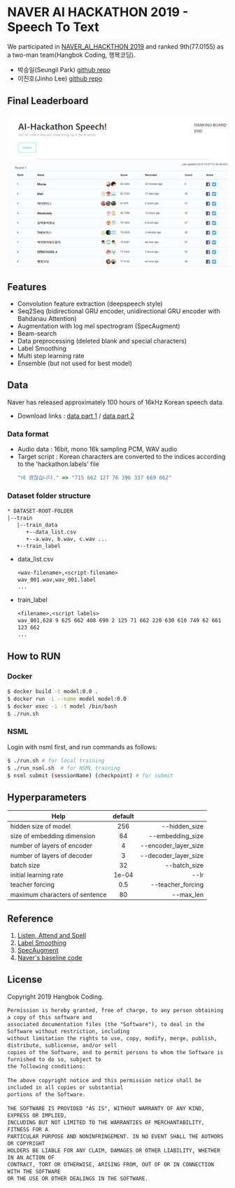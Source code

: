 # NAVER AI HACKATHON 2019 - Speech To Text
We participated in [NAVER_AI_HACKTHON 2019](https://github.com/Naver-AI-Hackathon/AI-Speech) and ranked 9th(77.0155) as a two-man team(Hangbok Coding, 행복코딩).
* 박승일(Seungil Park) [github repo](https://psi9730.github.io/)
* 이진호(Jinho Lee)    [github repo](https://github.com/elzino)

## Final Leaderboard
![finale-leader-board](docs/final-board.png)

## Features
* Convolution feature extraction (deepspeech style)
* Seq2Seq (bidirectional GRU encoder, unidirectional GRU encoder with Bahdanau Attention)
* Augmentation with log mel spectrogram (SpecAugment)
* Beam-search
* Data preprocessing (deleted blank and special characters)
* Label Smoothing
* Multi step learning rate
* Ensemble (but not used for best model)

## Data
Naver has released approximately 100 hours of 16kHz Korean speech data. <br/>
* Download links : [data part 1](https://drive.google.com/open?id=1UOspFSTJ2w0wsENIeD6Ilcy5dd4NTsDV) / [data part 2](https://drive.google.com/open?id=1Bh0vodkng3_SF7lLa82KePv6S7jzYEQV) <br/>

### Data format
* Audio data : 16bit, mono 16k sampling PCM, WAV audio
* Target script : Korean characters are converted to the indices according to the 'hackathon.labels' file
  ```js
  "네 괜찮습니다." => "715 662 127 76 396 337 669 662"
  ```

### Dataset folder structure
```
* DATASET-ROOT-FOLDER
|--train
   |--train_data
      +--data_list.csv
      +--a.wav, b.wav, c.wav ...
   +--train_label
```

* data_list.csv
  ```
  <wav-filename>,<script-filename>
  wav_001.wav,wav_001.label
  ...
  ```

* train_label
  ```
  <filename>,<script labels>
  wav_001,628 9 625 662 408 690 2 125 71 662 220 630 610 749 62 661 123 662
  ...
  ```

## How to RUN

### Docker
```bash
$ docker build -t model:0.0 .
$ docker run -i --name model model:0.0
$ docker exec -i -t model /bin/bash
$ ./run.sh
```

### NSML
Login with nsml first, and run commands as follows:
```bash
$ ./run.sh # for local training
$ ./run_nsml.sh  # for NSML training
$ nsml submit (sessionName) (checkpoint) # for submit
```

## Hyperparameters
| Help        | default           |  |
| ------------- |:--------:| ------:|
| hidden size of model | 256 | --hidden_size | 
| size of embedding dimension | 64 | --embedding_size |
| number of layers of encoder | 4 | --encoder_layer_size |
| number of layers of decoder | 3 | --decoder_layer_size |
| batch size | 32 | --batch_size |
| initial learning rate | 1e-04 | --lr |
| teacher forcing | 0.5 | --teacher_forcing|
| maximum characters of sentence | 80 | --max_len |

## Reference
1. [Listen, Attend and Spell](https://arxiv.org/abs/1508.01211)
2. [Label Smoothing](https://arxiv.org/abs/1906.02629)
3. [SpecAugment](https://arxiv.org/abs/1904.08779)
4. [Naver's baseline code](https://github.com/clovaai/speech_hackathon_2019)

## License
Copyright 2019 Hangbok Coding.
```
Permission is hereby granted, free of charge, to any person obtaining a copy of this software and
associated documentation files (the "Software"), to deal in the Software without restriction, including
without limitation the rights to use, copy, modify, merge, publish, distribute, sublicense, and/or sell
copies of the Software, and to permit persons to whom the Software is furnished to do so, subject to
the following conditions:

The above copyright notice and this permission notice shall be included in all copies or substantial
portions of the Software.

THE SOFTWARE IS PROVIDED "AS IS", WITHOUT WARRANTY OF ANY KIND, EXPRESS OR IMPLIED,
INCLUDING BUT NOT LIMITED TO THE WARRANTIES OF MERCHANTABILITY, FITNESS FOR A
PARTICULAR PURPOSE AND NONINFRINGEMENT. IN NO EVENT SHALL THE AUTHORS OR COPYRIGHT
HOLDERS BE LIABLE FOR ANY CLAIM, DAMAGES OR OTHER LIABILITY, WHETHER IN AN ACTION OF
CONTRACT, TORT OR OTHERWISE, ARISING FROM, OUT OF OR IN CONNECTION WITH THE SOFTWARE
OR THE USE OR OTHER DEALINGS IN THE SOFTWARE.
```